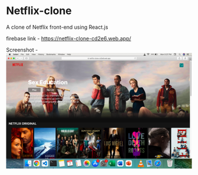 # Netflix-clone
A clone of Netflix front-end using React.js

firebase link - https://netflix-clone-cd2e6.web.app/

Screenshot - 
![alt text](https://github.com/Sham2112/Netflix-clone/blob/main/screenshot/screenshot.png?raw=true)
